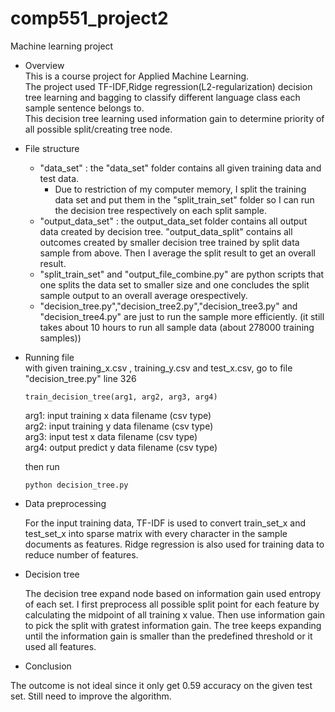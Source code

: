 # comp551_project2
Machine learning project
  
 - Overview  
This is a course project for Applied Machine Learning.  
The project used TF-IDF,Ridge regression(L2-regularization) decision tree learning and bagging to classify different language class each sample sentence belongs to.  
This decision tree learning used information gain to determine priority of all possible split/creating tree node.

- File structure  
  - "data_set" : the "data_set" folder contains all given training data and test data. 
    - Due to restriction of my computer memory, I split the training data set and put them in the "split_train_set" folder so I can run the decision tree respectively on each split sample.
  - "output_data_set" : the output_data_set folder contains all output data created by decision tree. "output_data_split" contains all outcomes created by smaller decision tree trained by split data sample from above. Then I average the split result to get an overall result.
  - "split_train_set" and "output_file_combine.py" are python scripts that one splits the data set to smaller size and one concludes the split sample output to an overall average orespectively.
  - "decision_tree.py","decision_tree2.py","decision_tree3.py" and "decision_tree4.py" are just to run the sample more efficiently. (it still takes about 10 hours to run all sample data (about 278000 training samples))

- Running file  
   with given training_x.csv , training_y.csv and test_x.csv, go to file "decision_tree.py" line 326   
   ```
   train_decision_tree(arg1, arg2, arg3, arg4)  
   ```
   arg1: input training x data filename (csv type)  
   arg2: input training y data  filename (csv type)  
   arg3: input test x data  filename (csv type)  
   arg4: output predict y data filename (csv type)  
 
   then run   
   ```
   python decision_tree.py  
   ```  
 

- Data preprocessing

  For the input training data, TF-IDF is used to convert train_set_x and test_set_x into sparse matrix with every character in the sample documents as features. Ridge regression is also used for training data to reduce number of features.

- Decision tree 

  The decision tree expand node based on information gain used entropy of each set. I first preprocess all possible split point for each feature by calculating the midpoint of all training x value. Then use information gain to pick the split with gratest information gain. The tree keeps expanding until the information gain is smaller than the predefined threshold or it used all features.
  
- Conclusion

 The outcome is not ideal since it only get 0.59 accuracy on the given test set. 
 Still need to improve the algorithm.

